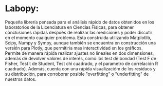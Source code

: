 # Labopy:
Pequeña librería pensada para el análisis rápido de datos obtenidos en los laboratorios de la Licenciatura en Ciencias Físicas, para obtener conclusiones rápidas después de realizar las mediciones y poder discutir en el momento cualquier problema.
Esta construida utilizando Matplotlib, Scipy, Numpy y Sympy, aunque también se encuentra en construcción una versión para Plotly, que permitiría mas interactividad en los gráficos.
Permite de manera rápida realizar ajustes no lineales en dos dimensiones, además de devolver valores de interés, como los test de bondad (Test F de Fisher, Test t de Student, Test chi cuadrado, y el parametro de correlación R cuadrado). 
Además, cuenta con una rápida visualizacióm de los residuos y su distribución, para corroborar posible "overfitting" o "underfitting" de nuestros datos.
